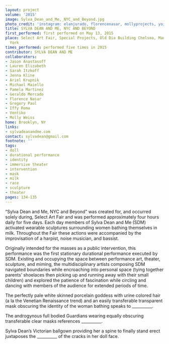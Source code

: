 ```yaml
---
layout: project
volume: '2015'
image: Sylva_Dean_and_Me,_NYC_and_Beyond.jpg
photo_credit: 'instagram: elanjurado, florencenasar, mollyprojects, yoitsjo_la, lauren_e_siegel,'
title: SYLVA DEAN AND ME, NYC AND BEYOND
first_performed: first performed on May 13, 2015
place: Select Art Fair, Special Projects, Old Dia Building Chelsea, Manhattan, New
  York
times_performed: performed five times in 2015
contributor: SYLVA DEAN AND ME
collaborators:
- Jason Anastasoff
- Lauren Elizabeth
- Sarah Itzkoff
- Jenna Kline
- Ariel Krupnik
- Michael Maiello
- Pamela Martinez
- Geraldo Mercado
- Florence Nasar
- Gregory Paul
- Iffy Roma
- Ventiko
- Molly Weiss
home: Brooklyn, NY
links:
- sylvadeanandme.com
contact: sylvadean@gmail.com
footnote: ''
tags:
- doll
- durational performance
- identity
- immersive theater
- intervention
- mask
- milk
- race
- sculpture
- theater
pages: 134-135
---
```


“Sylva Dean and Me, NYC and Beyond” was created for, and occurred solely during, Select Art Fair and was performed approximately four hours daily for five days. Each day members of Sylva Dean and Me (SDM) activated wearable sculptures surrounding women bathing themselves in milk. Throughout the Fair these actions were accompanied by the improvisation of a harpist, noise musician, and bassist.

Originally intended for the masses as a public intervention, this performance was the first stationary durational performance executed by SDM. Existing and occupying the space between performance art, theater, sculpture, and miming, the multidisciplinary artists composing SDM navigated boundaries while encroaching into personal space (tying together parents’ shoelaces then picking up and running away with their small children) and explored the patience of fascination while circling and dancing with members of the audience for extended periods of time.

The perfectly pale white skinned porcelain goddess with urine colored hair (a la the Venetian Renaissance trend) and an easily transferable transparent mask obscuring the identity of the woman bathing speaks to __________.

The androgynous full bodied Guardians wearing equally obscuring transferable clear masks references __________.

Sylva Dean’s Victorian ballgown providing her a spine to finally stand erect juxtaposes the __________ of the cracks in her doll face.
